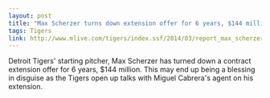 ```yaml
---
layout: post
title: "Max Scherzer turns down extension offer for 6 years, $144 million"
tags: Tigers
link: http://www.mlive.com/tigers/index.ssf/2014/03/report_max_scherzer_turned_dow.html
---
```


Detroit Tigers' starting pitcher, Max Scherzer has turned down a contract extension offer for 6 years, $144 million.  This may end up being a blessing in disguise as the Tigers open up talks with Miguel Cabrera's agent on his extension.
